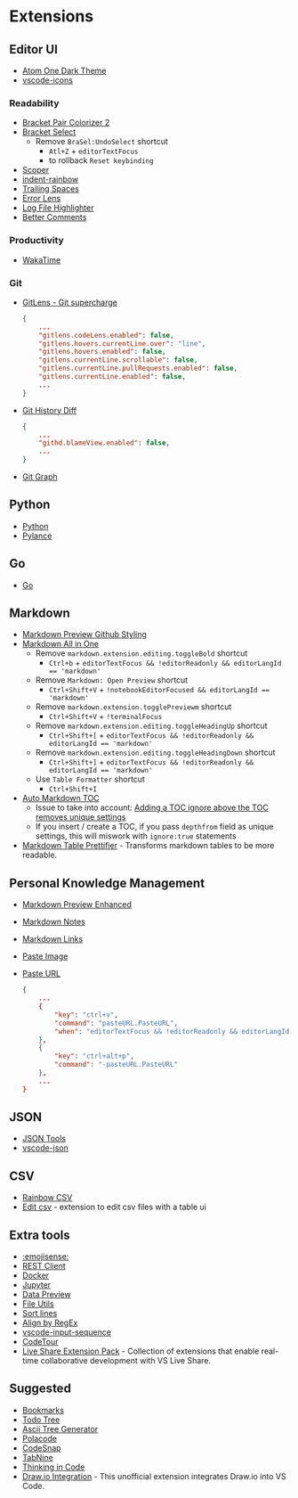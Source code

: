 # Extensions

## Editor UI

- [Atom One Dark Theme](https://marketplace.visualstudio.com/items?itemName=akamud.vscode-theme-onedark)
- [vscode-icons](https://marketplace.visualstudio.com/items?itemName=vscode-icons-team.vscode-icons)

### Readability

- [Bracket Pair Colorizer 2](https://marketplace.visualstudio.com/items?itemName=CoenraadS.bracket-pair-colorizer-2)
- [Bracket Select](https://marketplace.visualstudio.com/items?itemName=chunsen.bracket-select)
  - Remove `BraSel:UndoSelect` shortcut
    - `Atl+Z` + `editorTextFocus`
    - to rollback `Reset keybinding`
- [Scoper](https://marketplace.visualstudio.com/items?itemName=Gruntfuggly.scoper)
- [indent-rainbow](https://marketplace.visualstudio.com/items?itemName=oderwat.indent-rainbow)
- [Trailing Spaces](https://marketplace.visualstudio.com/items?itemName=shardulm94.trailing-spaces)
- [Error Lens](https://marketplace.visualstudio.com/items?itemName=usernamehw.errorlens)
- [Log File Highlighter](https://marketplace.visualstudio.com/items?itemName=emilast.LogFileHighlighter)
- [Better Comments](https://marketplace.visualstudio.com/items?itemName=aaron-bond.better-comments)

### Productivity

- [WakaTime](https://marketplace.visualstudio.com/items?itemName=WakaTime.vscode-wakatime)

### Git

- [GitLens - Git supercharge](https://marketplace.visualstudio.com/items?itemName=eamodio.gitlens)

  ```json
  {
      ...
      "gitlens.codeLens.enabled": false,
      "gitlens.hovers.currentLine.over": "line",
      "gitlens.hovers.enabled": false,
      "gitlens.currentLine.scrollable": false,
      "gitlens.currentLine.pullRequests.enabled": false,
      "gitlens.currentLine.enabled": false,
      ...
  }
  ```

- [Git History Diff](https://marketplace.visualstudio.com/items?itemName=huizhou.githd)

  ```json
  {
      ...
      "githd.blameView.enabled": false,
      ...
  }
  ```

- [Git Graph](https://marketplace.visualstudio.com/items?itemName=mhutchie.git-graph)


## Python

- [Python](https://marketplace.visualstudio.com/items?itemName=ms-python.python)
- [Pylance](https://marketplace.visualstudio.com/items?itemName=ms-python.vscode-pylance)

## Go

- [Go](https://marketplace.visualstudio.com/items?itemName=golang.go)

## Markdown

- [Markdown Preview Github Styling](https://marketplace.visualstudio.com/items?itemName=bierner.markdown-preview-github-styles)
- [Markdown All in One](https://marketplace.visualstudio.com/items?itemName=yzhang.markdown-all-in-one)
  - Remove `markdown.extension.editing.toggleBold` shortcut
    - `Ctrl+b` + `editorTextFocus && !editorReadonly && editorLangId == 'markdown'`
  - Remove `Markdown: Open Preview` shortcut
    - `Ctrl+Shift+V` + `!notebookEditorFocused && editorLangId == 'markdown'`
  - Remove `markdown.extension.togglePreviewm` shortcut
    - `Ctrl+Shift+V` + `!terminalFocus`
  - Remove `markdown.extension.editing.toggleHeadingUp` shortcut
    - `Ctrl+Shift+[` + `editorTextFocus && !editorReadonly && editorLangId == 'markdown'`
  - Remove `markdown.extension.editing.toggleHeadingDown` shortcut
    - `Ctrl+Shift+]` + `editorTextFocus && !editorReadonly && editorLangId == 'markdown'`
  - Use `Table Formatter` shortcut
    - `Ctrl+Shift+I`
- [Auto Markdown TOC](https://marketplace.visualstudio.com/items?itemName=huntertran.auto-markdown-toc)
  - Issue to take into account: [Adding a TOC ignore above the TOC removes unique settings](https://github.com/huntertran/markdown-toc/issues/41)
  - If you insert / create a TOC, if you pass `depthfrom` field as unique settings, this will miswork with `ignore:true` statements
- [Markdown Table Prettifier](https://marketplace.visualstudio.com/items?itemName=darkriszty.markdown-table-prettify) - Transforms markdown tables to be more readable.

## Personal Knowledge Management

- [Markdown Preview Enhanced](https://marketplace.visualstudio.com/items?itemName=shd101wyy.markdown-preview-enhanced)
- [Markdown Notes](https://marketplace.visualstudio.com/items?itemName=kortina.vscode-markdown-notes)
- [Markdown Links](https://marketplace.visualstudio.com/items?itemName=tchayen.markdown-links)
- [Paste Image](https://marketplace.visualstudio.com/items?itemName=mushan.vscode-paste-image)
- [Paste URL](https://marketplace.visualstudio.com/items?itemName=kukushi.pasteurl)

  ```json
  {
      ...
      {
          "key": "ctrl+v",
          "command": "pasteURL.PasteURL",
          "when": "editorTextFocus && !editorReadonly && editorLangId == 'markdown'"
      },
      {
          "key": "ctrl+alt+p",
          "command": "-pasteURL.PasteURL"
      },
      ...
  }
  ```

## JSON
- [JSON Tools](https://marketplace.visualstudio.com/items?itemName=eriklynd.json-tools)
- [vscode-json](https://marketplace.visualstudio.com/items?itemName=andyyaldoo.vscode-json)

## CSV

- [Rainbow CSV](https://marketplace.visualstudio.com/items?itemName=mechatroner.rainbow-csv)
- [Edit csv](https://marketplace.visualstudio.com/items?itemName=janisdd.vscode-edit-csv) - extension to edit csv files with a table ui

## Extra tools

- [:emojisense:](https://marketplace.visualstudio.com/items?itemName=bierner.emojisense)
- [REST Client](https://marketplace.visualstudio.com/items?itemName=humao.rest-client)
- [Docker](https://marketplace.visualstudio.com/items?itemName=ms-azuretools.vscode-docker)
- [Jupyter](https://marketplace.visualstudio.com/items?itemName=ms-toolsai.jupyter)
- [Data Preview](https://marketplace.visualstudio.com/items?itemName=RandomFractalsInc.vscode-data-preview)
- [File Utils](https://marketplace.visualstudio.com/items?itemName=sleistner.vscode-fileutils)
- [Sort lines](https://marketplace.visualstudio.com/items?itemName=Tyriar.sort-lines)
- [Align by RegEx](https://marketplace.visualstudio.com/items?itemName=janjoerke.align-by-regex)
- [vscode-input-sequence](https://marketplace.visualstudio.com/items?itemName=tomoki1207.vscode-input-sequence)
- [CodeTour](https://marketplace.visualstudio.com/items?itemName=vsls-contrib.codetour)
- [Live Share Extension Pack](https://marketplace.visualstudio.com/items?itemName=MS-vsliveshare.vsliveshare-pack) - Collection of extensions that enable real-time collaborative development with VS Live Share.

## Suggested

- [Bookmarks](https://marketplace.visualstudio.com/items?itemName=alefragnani.Bookmarks)
- [Todo Tree](https://marketplace.visualstudio.com/items?itemName=Gruntfuggly.todo-tree)
- [Ascii Tree Generator](https://marketplace.visualstudio.com/items?itemName=aprilandjan.ascii-tree-generator)
- [Polacode](https://marketplace.visualstudio.com/items?itemName=pnp.polacode)
- [CodeSnap](https://marketplace.visualstudio.com/items?itemName=adpyke.codesnap#review-details)
- [TabNine](https://marketplace.visualstudio.com/items?itemName=TabNine.tabnine-vscode)
- [Thinking in Code](https://marketplace.visualstudio.com/items?itemName=lostintangent.thinking-in-code)
- [Draw.io Integration](https://marketplace.visualstudio.com/items?itemName=hediet.vscode-drawio) - This unofficial extension integrates Draw.io into VS Code.
